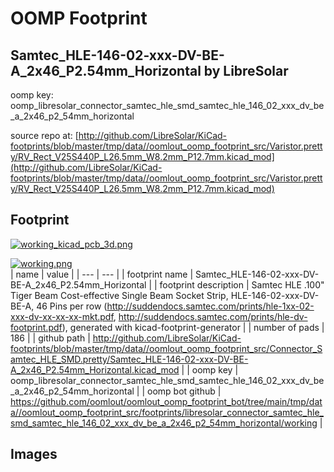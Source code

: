 # OOMP Footprint  
## Samtec_HLE-146-02-xxx-DV-BE-A_2x46_P2.54mm_Horizontal  by LibreSolar  
  
oomp key: oomp_libresolar_connector_samtec_hle_smd_samtec_hle_146_02_xxx_dv_be_a_2x46_p2_54mm_horizontal  
  
source repo at: [http://github.com/LibreSolar/KiCad-footprints/blob/master/tmp/data//oomlout_oomp_footprint_src/Varistor.pretty/RV_Rect_V25S440P_L26.5mm_W8.2mm_P12.7mm.kicad_mod](http://github.com/LibreSolar/KiCad-footprints/blob/master/tmp/data//oomlout_oomp_footprint_src/Varistor.pretty/RV_Rect_V25S440P_L26.5mm_W8.2mm_P12.7mm.kicad_mod)  
## Footprint  
  
[![working_kicad_pcb_3d.png](working_kicad_pcb_3d_600.png)](working_kicad_pcb_3d.png)  
  
[![working.png](working_600.png)](working.png)  
| name | value | 
| --- | --- | 
| footprint name | Samtec_HLE-146-02-xxx-DV-BE-A_2x46_P2.54mm_Horizontal | 
| footprint description | Samtec HLE .100" Tiger Beam Cost-effective Single Beam Socket Strip, HLE-146-02-xxx-DV-BE-A, 46 Pins per row (http://suddendocs.samtec.com/prints/hle-1xx-02-xxx-dv-xx-xx-xx-mkt.pdf, http://suddendocs.samtec.com/prints/hle-dv-footprint.pdf), generated with kicad-footprint-generator | 
| number of pads | 186 | 
| github path | http://github.com/LibreSolar/KiCad-footprints/blob/master/tmp/data//oomlout_oomp_footprint_src/Connector_Samtec_HLE_SMD.pretty/Samtec_HLE-146-02-xxx-DV-BE-A_2x46_P2.54mm_Horizontal.kicad_mod | 
| oomp key | oomp_libresolar_connector_samtec_hle_smd_samtec_hle_146_02_xxx_dv_be_a_2x46_p2_54mm_horizontal | 
| oomp bot github | https://github.com/oomlout/oomlout_oomp_footprint_bot/tree/main/tmp/data//oomlout_oomp_footprint_src/footprints/libresolar_connector_samtec_hle_smd_samtec_hle_146_02_xxx_dv_be_a_2x46_p2_54mm_horizontal/working | 
## Images  

